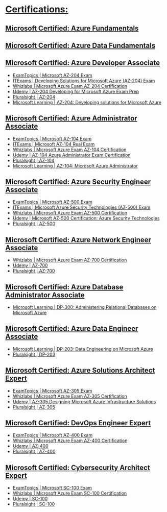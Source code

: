 
# [Certifications:](https://docs.microsoft.com/en-us/learn/certifications/browse/?term=azure&resource_type=certification)

## [Microsoft Certified: Azure Fundamentals](https://docs.microsoft.com/en-us/learn/certifications/azure-fundamentals)
##
## [Microsoft Certified: Azure Data Fundamentals](https://docs.microsoft.com/en-us/learn/certifications/azure-data-fundamentals)
##
## [Microsoft Certified: Azure Developer Associate](https://docs.microsoft.com/en-us/learn/certifications/azure-developer)
- [ExamTopics | Microsoft AZ-204 Exam](https://www.examtopics.com/exams/microsoft/az-204/)
- [ITExams | Developing Solutions for Microsoft Azure (AZ-204) Exam](https://www.itexams.com/info/AZ-204)
- [Whizlabs | Microsoft Azure Exam AZ-204 Certification](https://www.whizlabs.com/microsoft-azure-certification-az-204/)
- [Udemy | AZ-204 Developing for Microsoft Azure Exam Prep](https://www.udemy.com/course/70532-azure/)
- [Pluralsight | AZ-204](https://www.pluralsight.com/search?q=AZ-204&categories=all)
- [Microsoft Learning | AZ-204: Developing solutions for Microsoft Azure](https://github.com/MicrosoftLearning/AZ-204-DevelopingSolutionsforMicrosoftAzure)
##
## [Microsoft Certified: Azure Administrator Associate](https://docs.microsoft.com/en-us/learn/certifications/azure-administrator)
- [ExamTopics | Microsoft AZ-104 Exam](https://www.examtopics.com/exams/microsoft/az-104/)
- [ITExams | Microsoft AZ-104 Real Exam](https://www.itexams.com/info/AZ-104)
- [Whizlabs | Microsoft Azure Exam AZ-104 Certification](https://www.whizlabs.com/microsoft-azure-certification-az-104/)
- [Udemy | AZ-104 Azure Administrator Exam Certification](https://www.udemy.com/course/70533-azure/)
- [Pluralsight | AZ-104](https://www.pluralsight.com/search?q=AZ-104&categories=all)
- [Microsoft Learning | AZ-104: Microsoft Azure Administrator](https://github.com/MicrosoftLearning/AZ-104-MicrosoftAzureAdministrator)
##
## [Microsoft Certified: Azure Security Engineer Associate](https://docs.microsoft.com/en-us/learn/certifications/azure-security-engineer) 
- [ExamTopics | Microsoft AZ-500 Exam](https://www.examtopics.com/exams/microsoft/az-500/)
- [ITExams | Microsoft Azure Security Technologies (AZ-500) Exam](https://www.itexams.com/info/AZ-500)
- [Whizlabs | Microsoft Azure Exam AZ-500 Certification](https://www.whizlabs.com/microsoft-azure-certification-az-500/)
- [Udemy | Microsoft AZ-500 Certification: Azure Security Technologies](https://www.udemy.com/course/az-500-course/)
- [Pluralsight | AZ-500](https://www.pluralsight.com/search?q=AZ-500&categories=all)
##
## [Microsoft Certified: Azure Network Engineer Associate](https://docs.microsoft.com/en-us/learn/certifications/azure-network-engineer-associate)
- [Whizlabs | Microsoft Azure Exam AZ-700 Certification](https://www.whizlabs.com/microsoft-azure-exam-az-700/)
- [Udemy | AZ-700](https://www.udemy.com/courses/search/?src=ukw&q=AZ-700)
- [Pluralsight | AZ-700](https://www.pluralsight.com/search?q=AZ-700&categories=all)
##
## [Microsoft Certified: Azure Database Administrator Associate](https://docs.microsoft.com/en-us/learn/certifications/azure-database-administrator-associate)
- [Microsoft Learning | DP-300: Administering Relational Databases on Microsoft Azure](https://microsoftlearning.github.io/DP-300T00-Administering-Relational-Databases-on-Azure/)
##
## [Microsoft Certified: Azure Data Engineer Associate](https://docs.microsoft.com/en-us/learn/certifications/azure-data-engineer)
- [Microsoft Learning | DP-203: Data Engineering on Microsoft Azure](https://github.com/MicrosoftLearning/DP-203-Data-Engineer)
- [Pluralsight | DP-203](https://www.pluralsight.com/search?q=DP-203&categories=all)
##
## [Microsoft Certified: Azure Solutions Architect Expert](https://docs.microsoft.com/en-us/learn/certifications/azure-solutions-architect)
- [ExamTopics | Microsoft AZ-305 Exam](https://www.examtopics.com/exams/microsoft/az-305/)
- [Whizlabs | Microsoft Azure Exam AZ-305 Certification](https://www.whizlabs.com/designing-microsoft-azure-infrastructure-solutions-az-305/)
- [Udemy | AZ-305 Designing Microsoft Azure Infrastructure Solutions](https://www.udemy.com/course/az301-azure/)
- [Pluralsight | AZ-305](https://www.pluralsight.com/search?q=AZ-305&categories=all)
##
## [Microsoft Certified: DevOps Engineer Expert](https://docs.microsoft.com/en-us/learn/certifications/devops-engineer)
- [ExamTopics | Microsoft AZ-400 Exam](https://www.examtopics.com/exams/microsoft/az-400/)
- [Whizlabs | Microsoft Azure Exam AZ-400 Certification](https://www.whizlabs.com/microsoft-azure-certification-az-400/)
- [Udemy | AZ-400](https://www.udemy.com/courses/search/?src=ukw&q=AZ-400)
- [Pluralsight | AZ-400](https://www.pluralsight.com/search?q=AZ-400&categories=all)
##
## [Microsoft Certified: Cybersecurity Architect Expert](https://learn.microsoft.com/en-us/certifications/cybersecurity-architect-expert/)
- [ExamTopics | Microsoft SC-100 Exam](https://www.examtopics.com/exams/microsoft/sc-100/)
- [Whizlabs | Microsoft Azure Exam SC-100 Certification](https://www.whizlabs.com/microsoft-azure-certification-sc-100/)
- [Udemy | SC-100](https://www.udemy.com/courses/search/?q=SC-100)
- [Pluralsight | SC-100](https://www.pluralsight.com/search?q=SC-100&categories=all)

